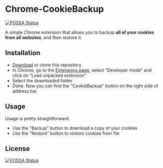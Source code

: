# Chrome-CookieBackup
[![FOSSA Status](https://app.fossa.io/api/projects/git%2Bgithub.com%2FWruczek%2FChrome-CookieBackup.svg?type=shield)](https://app.fossa.io/projects/git%2Bgithub.com%2FWruczek%2FChrome-CookieBackup?ref=badge_shield)


A simple Chrome extension that allows you to backup **all of your cookies from all websites**, and then restore it.

## Installation

- [Download](https://github.com/Wruczek/Chrome-CookieBackup/archive/master.zip) or clone this repository
- In Chrome, go to the [Extensions page](https://support.google.com/chrome_webstore/answer/2664769?hl=en), select "Developer mode" and click on "Load unpacked extension"
- Select the downloaded folder
- Done. Now you can find the "CookieBackup" button on the right side of address bar.

## Usage

Usage is pretty straightforward.
- Use the "Backup" button to download a copy of your cookies
- Use the "Restore" button to restore cookies from file


## License
[![FOSSA Status](https://app.fossa.io/api/projects/git%2Bgithub.com%2FWruczek%2FChrome-CookieBackup.svg?type=large)](https://app.fossa.io/projects/git%2Bgithub.com%2FWruczek%2FChrome-CookieBackup?ref=badge_large)
